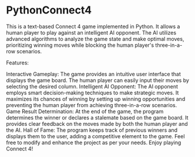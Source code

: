 # PythonConnect4

This is a text-based Connect 4 game implemented in Python. It allows a human player to play against an intelligent AI opponent. The AI utilizes advanced algorithms to analyze the game state and make optimal moves, prioritizing winning moves while blocking the human player's three-in-a-row scenarios.

Features:

Interactive Gameplay: The game provides an intuitive user interface that displays the game board. The human player can easily input their moves by selecting the desired column.
Intelligent AI Opponent: The AI opponent employs smart decision-making techniques to make strategic moves. It maximizes its chances of winning by setting up winning opportunities and preventing the human player from achieving three-in-a-row scenarios.
Game Result Determination: At the end of the game, the program determines the winner or declares a stalemate based on the game board. It provides clear feedback on the moves made by both the human player and the AI.
Hall of Fame: The program keeps track of previous winners and displays them to the user, adding a competitive element to the game.
Feel free to modify and enhance the project as per your needs. Enjoy playing Connect 4!

